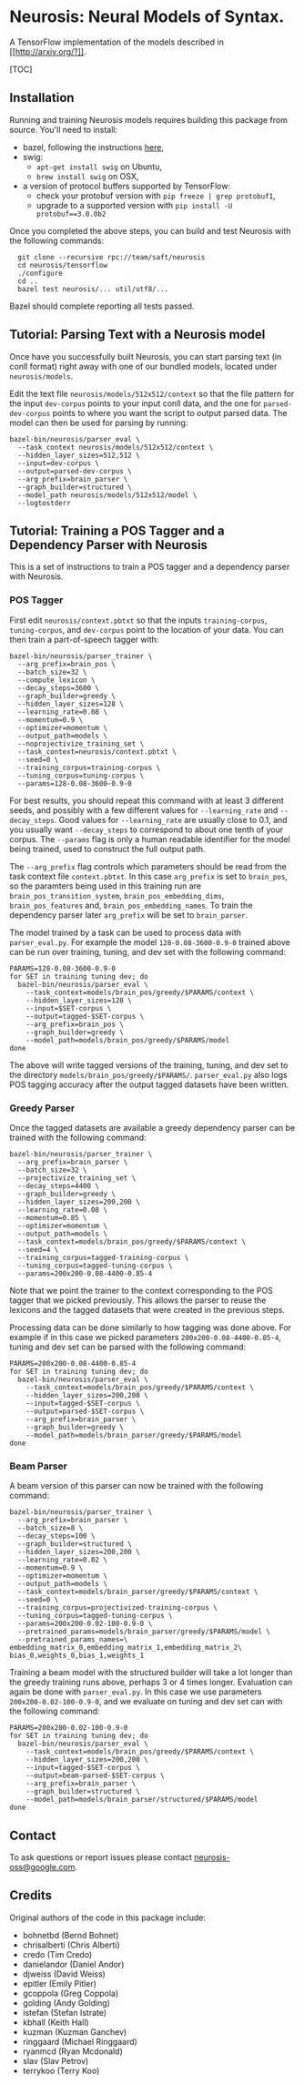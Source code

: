 # Neurosis: Neural Models of Syntax.

A TensorFlow implementation of the models described in [[http://arxiv.org/?]].

[TOC]

## Installation

Running and training Neurosis models requires building this package from
source.  You'll need to install:

* bazel, following the instructions [here](http://bazel.io/docs/install.html),
* swig:
    * `apt-get install swig` on Ubuntu,
    * `brew install swig` on OSX,
* a version of protocol buffers supported by TensorFlow:
    * check your protobuf version with `pip freeze | grep protobuf1`,
    * upgrade to a supported version with `pip install -U protobuf==3.0.0b2`

Once you completed the above steps, you can build and test Neurosis with the
following commands:

```shell
  git clone --recursive rpc://team/saft/neurosis
  cd neurosis/tensorflow
  ./configure
  cd ..
  bazel test neurosis/... util/utf8/...
```

Bazel should complete reporting all tests passed.

## Tutorial: Parsing Text with a Neurosis model

Once have you successfully built Neurosis, you can start parsing text (in conll
format) right away with one of our bundled models, located under
`neurosis/models`.

Edit the text file `neurosis/models/512x512/context` so that the file pattern
for the input `dev-corpus` points to your input conll data, and the one for
`parsed-dev-corpus` points to where you want the script to output parsed
data. The model can then be used for parsing by running:

```shell
bazel-bin/neurosis/parser_eval \
  --task_context neurosis/models/512x512/context \
  --hidden_layer_sizes=512,512 \
  --input=dev-corpus \
  --output=parsed-dev-corpus \
  --arg_prefix=brain_parser \
  --graph_builder=structured \
  --model_path neurosis/models/512x512/model \
  --logtostderr
```

## Tutorial: Training a POS Tagger and a Dependency Parser with Neurosis

This is a set of instructions to train a POS tagger and a dependency parser
with Neurosis.

### POS Tagger

First edit `neurosis/context.pbtxt` so that the inputs `training-corpus`,
`tuning-corpus`, and `dev-corpus` point to the location of your data.
You can then train a part-of-speech tagger with:

```shell
bazel-bin/neurosis/parser_trainer \
  --arg_prefix=brain_pos \
  --batch_size=32 \
  --compute_lexicon \
  --decay_steps=3600 \
  --graph_builder=greedy \
  --hidden_layer_sizes=128 \
  --learning_rate=0.08 \
  --momentum=0.9 \
  --optimizer=momentum \
  --output_path=models \
  --noprojectivize_training_set \
  --task_context=neurosis/context.pbtxt \
  --seed=0 \
  --training_corpus=training-corpus \
  --tuning_corpus=tuning-corpus \
  --params=128-0.08-3600-0.9-0
```

For best results, you should repeat this command with at least 3 different
seeds, and possibly with a few different values for `--learning_rate` and
`--decay_steps`. Good values for `--learning_rate` are usually close to 0.1, and
you usually want `--decay_steps` to correspond to about one tenth of your
corpus. The `--params` flag is only a human readable identifier for the model
being trained, used to construct the full output path.

The `--arg_prefix` flag controls which parameters should be read from the task
context file `context.pbtxt`. In this case `arg_prefix` is set to `brain_pos`,
so the paramters being used in this training run are
`brain_pos_transition_system`, `brain_pos_embedding_dims`, `brain_pos_features`
and, `brain_pos_embedding_names`. To train the dependency parser later
`arg_prefix` will be set to `brain_parser`.

The model trained by a task can be used to process data with `parser_eval.py`.
For example the model `128-0.08-3600-0.9-0` trained above can
be run over training, tuning, and dev set with the following command:

```shell
PARAMS=128-0.08-3600-0.9-0
for SET in training tuning dev; do
  bazel-bin/neurosis/parser_eval \
    --task_context=models/brain_pos/greedy/$PARAMS/context \
    --hidden_layer_sizes=128 \
    --input=$SET-corpus \
    --output=tagged-$SET-corpus \
    --arg_prefix=brain_pos \
    --graph_builder=greedy \
    --model_path=models/brain_pos/greedy/$PARAMS/model
done
```

The above will write tagged versions of the training, tuning, and dev set to the
directory `models/brain_pos/greedy/$PARAMS/`. `parser_eval.py` also logs POS
tagging accuracy after the output tagged datasets have been written.

### Greedy Parser

Once the tagged datasets are available a greedy dependency parser can be
trained with the following command:

```shell
bazel-bin/neurosis/parser_trainer \
  --arg_prefix=brain_parser \
  --batch_size=32 \
  --projectivize_training_set \
  --decay_steps=4400 \
  --graph_builder=greedy \
  --hidden_layer_sizes=200,200 \
  --learning_rate=0.08 \
  --momentum=0.85 \
  --optimizer=momentum \
  --output_path=models \
  --task_context=models/brain_pos/greedy/$PARAMS/context \
  --seed=4 \
  --training_corpus=tagged-training-corpus \
  --tuning_corpus=tagged-tuning-corpus \
  --params=200x200-0.08-4400-0.85-4
```

Note that we point the trainer to the context corresponding to the POS tagger
that we picked previously. This allows the parser to reuse the lexicons and the
tagged datasets that were created in the previous steps.

Processing data can be done similarly to how tagging was done above. For example
if in this case we picked parameters `200x200-0.08-4400-0.85-4`, tuning and dev
set can be parsed with the following command:

```shell
PARAMS=200x200-0.08-4400-0.85-4
for SET in training tuning dev; do
  bazel-bin/neurosis/parser_eval \
    --task_context=models/brain_pos/greedy/$PARAMS/context \
    --hidden_layer_sizes=200,200 \
    --input=tagged-$SET-corpus \
    --output=parsed-$SET-corpus \
    --arg_prefix=brain_parser \
    --graph_builder=greedy \
    --model_path=models/brain_parser/greedy/$PARAMS/model
done
```

### Beam Parser

A beam version of this parser can now be trained with the following command:

```shell
bazel-bin/neurosis/parser_trainer \
  --arg_prefix=brain_parser \
  --batch_size=8 \
  --decay_steps=100 \
  --graph_builder=structured \
  --hidden_layer_sizes=200,200 \
  --learning_rate=0.02 \
  --momentum=0.9 \
  --optimizer=momentum \
  --output_path=models \
  --task_context=models/brain_parser/greedy/$PARAMS/context \
  --seed=0 \
  --training_corpus=projectivized-training-corpus \
  --tuning_corpus=tagged-tuning-corpus \
  --params=200x200-0.02-100-0.9-0 \
  --pretrained_params=models/brain_parser/greedy/$PARAMS/model \
  --pretrained_params_names=\
embedding_matrix_0,embedding_matrix_1,embedding_matrix_2\
bias_0,weights_0,bias_1,weights_1
```

Training a beam model with the structured builder will take a lot longer than
the greedy training runs above, perhaps 3 or 4 times longer. Evaluation can
again be done with `parser_eval.py`. In this case we use parameters
`200x200-0.02-100-0.9-0`, and we evaluate on tuning and dev set can with the
following command:

```shell
PARAMS=200x200-0.02-100-0.9-0
for SET in training tuning dev; do
  bazel-bin/neurosis/parser_eval \
    --task_context=models/brain_pos/greedy/$PARAMS/context \
    --hidden_layer_sizes=200,200 \
    --input=tagged-$SET-corpus \
    --output=beam-parsed-$SET-corpus \
    --arg_prefix=brain_parser \
    --graph_builder=structured \
    --model_path=models/brain_parser/structured/$PARAMS/model
done
```

## Contact

To ask questions or report issues please contact neurosis-oss@google.com.

## Credits

Original authors of the code in this package include:

*  bohnetbd (Bernd Bohnet)
*  chrisalberti (Chris Alberti)
*  credo (Tim Credo)
*  danielandor (Daniel Andor)
*  djweiss (David Weiss)
*  epitler (Emily Pitler)
*  gcoppola (Greg Coppola)
*  golding (Andy Golding)
*  istefan (Stefan Istrate)
*  kbhall (Keith Hall)
*  kuzman (Kuzman Ganchev)
*  ringgaard (Michael Ringgaard)
*  ryanmcd (Ryan Mcdonald)
*  slav (Slav Petrov)
*  terrykoo (Terry Koo)
